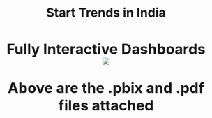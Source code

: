 <h1 align="center"><b>Start Trends in India </b?</h1>
<h3 align="center"><b>Fully Interactive Dashboards </b?</h>
<br>
<img align="center" src="https://media.licdn.com/dms/image/C4E22AQFjhGuJObmiRg/feedshare-shrink_800/0/1678780630953?e=1681948800&v=beta&t=PyeN7w2D2gd81ar29ggegOI_8SmCINAO7z6BXu3i4QI">
<br>
<p>Above are the .pbix and .pdf files attached</p>
